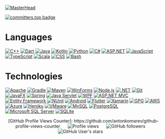 [![MasterHead](https://1.bp.blogspot.com/-7A4WynwLsMw/XbBpCXG8fHI/AAAAAAAAMt4/uOa1bpLskYgrwGbllhSu2SDj_Mig8SXJQCLcBGAsYHQ/s1600/2000_600px.gif)](https://abdelillahbel.devunion.dev)

[![committers.top badge](https://user-badge.committers.top/algeria/abdelillahbel.svg)](https://user-badge.committers.top/algeria/abdelillahbel)

<!-- # About Me
* I am a freelancer mobile apps & web developer, software engineer, cybersecurity and Data Analyzer since 2018. I am IT Student in institute speciality Multi-Platform Apps Developer in Algeria. When I'm not busy working on projects for clients, I like to build free open-source or paid software applications and websites as well as help other programmers or teams solve coding issues they may have. My favorite thing to do is create algorithms and complicated codes that can be used to build new exciting things for computers! In my spare time, you'll often find me sipping coffee, watching movies, and enjoying some delicious as I unwind after long coding sessions.

 [![wakatime](https://wakatime.com/badge/user/49ad126d-4368-44b3-a584-bcebaf8b6ceb.svg)](https://wakatime.com/@49ad126d-4368-44b3-a584-bcebaf8b6ceb) 

all posts <a href="#">#abdelillahbel</a> ,all views my own. -->
<!--
<br>
<div align="center">
  <a href="https://github.com/abdelillahbel">
    <img src="https://img.shields.io/badge/Open%20Source%20Developer-%E2%9D%A4-red.svg" alt="Open Source Developer">
  </a>
  <a href="https://github.com/abdelillahbel">
    <img src="https://img.shields.io/badge/IT%20Student-%E2%9D%A4-green.svg" alt="IT Student">
  </a>
  <a href="https://github.com/gayanvoice/top-github-users/blob/main/markdown/public_contributions/algeria.md">
    <img src="https://img.shields.io/badge/Most%20Active%20GitHub%20User%20in%20Algeria%20Rank-2nd-white.svg" alt="Most Active GitHub User">
  </a>
  <a href="https://gdsc.community.dev/national-school-of-biotechnology">
    <img src="https://img.shields.io/badge/GDSC%20ENSB%20Core%20Team%20Member-%E2%9D%A4-blue.svg" alt="GDSC Core Team Member">
  </a>
</div>

<br>

<div align="center">
  <a href="https://ko-fi.com/O4O1PWVI3">
    <img src="https://ko-fi.com/img/githubbutton_sm.svg" alt="ko-fi">
  </a>
</div>
<br>
<br>

<p align="center">
  <samp>
    <a href="https://github.com/abdelillahbel">github</a> .
    <a href="https://gitlab.com/abdelillahbel">gitlab</a> .
    <a href="https://www.linkedin.com/in/abdelillahbel">linkedin</a> .
    <a href="https://twitter.com/abdelillah_bel_">twitter</a> .
    <a href="https://instagram.com/abdelillah_bel_">instagram</a> .
    <a href="https://www.facebook.com/abdelillah1bel">facebook</a> .
    <a href="https://pypi.org/user/abdelillahbel">pypi</a> .
    <a href="https://hub.docker.com/u/abdelillahbel">docker</a> .
    <a href="https://t.me/abdelillahbel">telegram</a> .
    <a href="https://gitter.im/abdelillahbel/abdelillahbel">gitter</a> .
    <a href="https://wakatime.com/@abdelillahbel">wakatime</a> .
    <a href="mailto:abdelillahbel@engineer.com">e-mail</a> .
    <a href="https://github.com/sponsors/abdelillahbel">sponsor</a>
  </samp>
</p>
<br>
<br>
-->
<!--  [![Open Source Developer](https://img.shields.io/badge/Open%20Source%20Developer-%E2%9D%A4-red.svg)](https://github.com/abdelillahbel)
  [![IT Student](https://img.shields.io/badge/IT%20Student-%E2%9D%A4-green.svg)](https://github.com/abdelillahbel)
  [![Most Active GitHub User](https://img.shields.io/badge/Most%20Active%20GitHub%20User%20in%20Algeria%20Rank-2nd-white.svg)](https://github.com/gayanvoice/top-github-users/blob/main/markdown/public_contributions/algeria.md)
  [![GDSC Core Team Member](https://img.shields.io/badge/GDSC%20ENSB%20Core%20Team%20Member-%E2%9D%A4-blue.svg)](https://gdsc.community.dev/national-school-of-biotechnology)
[![ko-fi](https://ko-fi.com/img/githubbutton_sm.svg)](https://ko-fi.com/O4O1PWVI3) -->

# Languages 
[![C++](https://img.shields.io/badge/-C++-fff?&logo=c%2b%2b&logoColor=00599C)](https://github.com/abdelillahbel?tab=repositories&language=c%2b%2b)
[![Dart](https://img.shields.io/badge/-Dart-fff?&logo=dart&logoColor=00599C)](https://github.com/abdelillahbel?tab=repositories&language=Dart)
[![Java](https://img.shields.io/badge/-Java-fff?&logo=java&logoColor=007396)](https://github.com/abdelillahbel?tab=repositories&language=java)
[![Kotlin](https://img.shields.io/badge/-Kotlin-fff?&logo=kotlin&logoColor=0095D5)](https://github.com/abdelillahbel?tab=repositories&language=kotlin)
[![Python](https://img.shields.io/badge/-Python-fff?&logo=python&logoColor=3776AB)](https://github.com/abdelillahbel?tab=repositories&language=python)
[![C#](https://img.shields.io/badge/-C%23-fff?&logo=c-sharp&logoColor=239120)](https://github.com/abdelillahbel?tab=repositories&language=csharp)
[![ASP.NET](https://img.shields.io/badge/-ASP.NET-fff?&logo=.net&logoColor=512BD4)](https://github.com/adblanc?tab=repositories&language=aspnet)
[![JavaScript](https://img.shields.io/badge/-JavaScript-fff?&logo=javascript&logoColor=F7DF1E)](https://github.com/adblanc?tab=repositories&language=javascript)
[![TypeScript](https://img.shields.io/badge/-TypeScript-fff?&logo=typescript&logoColor=007ACC)](https://github.com/adblanc?tab=repositories&language=typescript)
[![Scala](https://img.shields.io/badge/-Scala-fff?&logo=scala&logoColor=DC322F)](https://github.com/abdelillahbel?tab=repositories&language=scala)
[![CSS](https://img.shields.io/badge/-CSS-fff?&logo=css3&logoColor=1572B6)](https://github.com/adblanc?tab=repositories&language=css)
[![Bash](https://img.shields.io/badge/-Bash-fff?&logo=gnu-bash&logoColor=4EAA25)](https://github.com/abdelillahbel?tab=repositories&language=bash)


# Technologies 
[![Apache](https://img.shields.io/badge/-Apache-fff?&logo=apache)](https://www.apache.org/)
[![Gradle](https://img.shields.io/badge/-Gradle-fff?&logo=gradle&logoColor=02303A)](https://gradle.org/)
[![Maven](https://img.shields.io/badge/-Maven-fff?&logo=apache-maven&logoColor=C71A36)](https://maven.apache.org/)
[![WinForms](https://img.shields.io/badge/-WinForms-fff?&logo=microsoft)](https://docs.microsoft.com/en-us/dotnet/desktop/winforms/?view=net-6.0)
[![Node.js](https://img.shields.io/badge/-Node.js-fff?&logo=node.js)](https://nodejs.org/en/)
[![.NET](https://img.shields.io/badge/-.NET-fff?&logo=.net&logoColor=512BD4)](https://dotnet.microsoft.com/)
[![Git](https://img.shields.io/badge/-Git-fff?&logo=git&logoColor=F05032)](https://git-scm.com/)
[![JavaFX](https://img.shields.io/badge/-JavaFX-fff?&logo=java&logoColor=007396)](https://openjfx.io/)
[![Spring](https://img.shields.io/badge/-Spring-fff?&logo=spring&logoColor=6DB33F)](https://spring.io/)
[![Java Servlet](https://img.shields.io/badge/-Java_Servlet-fff?&logo=java&logoColor=007396)](https://javaee.github.io/servlet-spec/)
[![WPF](https://img.shields.io/badge/-WPF-fff?&logo=.net&logoColor=512BD4)](https://docs.microsoft.com/en-us/dotnet/desktop/wpf/?view=net-6.0)
[![ASP.NET MVC](https://img.shields.io/badge/-ASP.NET_MVC-fff?&logo=.net&logoColor=512BD4)](https://dotnet.microsoft.com/apps/aspnet/mvc)
[![Entity Framework](https://img.shields.io/badge/-Entity_Framework-fff?&logo=.net&logoColor=512BD4)](https://docs.microsoft.com/en-us/ef/)
[![NUnit](https://img.shields.io/badge/-NUnit-fff?&logo=nunit&logoColor=512BD4)](https://nunit.org/)
[![Android](https://img.shields.io/badge/-Android-fff?&logo=android&logoColor=3DDC84)](https://developer.android.com/)
[![Flutter](https://img.shields.io/badge/-Flutter-fff?&logo=flutter&logoColor=0089D6)](https://flutter.dev/)
[![Xamarin](https://img.shields.io/badge/-Xamarin-fff?&logo=xamarin&logoColor=3498DB)](https://dotnet.microsoft.com/apps/xamarin)
[![GPG](https://img.shields.io/badge/-GPG-fff?&logo=gnu-privacy-guard&logoColor=0093DD)](https://gnupg.org/)
[![AWS](https://img.shields.io/badge/-AWS-fff?&logo=amazon-aws&logoColor=FF9900)](https://aws.amazon.com/)
[![Azure](https://img.shields.io/badge/-Azure-fff?&logo=microsoft-azure&logoColor=0089D6)](https://azure.microsoft.com/)
[![Heroku](https://img.shields.io/badge/-Heroku-fff?&logo=heroku&logoColor=430098)](https://www.heroku.com/)
[![VMware](https://img.shields.io/badge/-VMware-fff?&logo=vmware&logoColor=607078)](https://www.vmware.com/)
[![MySQL](https://img.shields.io/badge/-MySQL-fff?&logo=mysql&logoColor=4479A1)](https://www.mysql.com/)
[![PostgreSQL](https://img.shields.io/badge/-PostgreSQL-fff?&logo=postgresql&logoColor=336791)](https://www.postgresql.org/)
[![Microsoft SQL Server](https://img.shields.io/badge/-SQL_Server-fff?&logo=microsoft-sql-server&logoColor=CC2927)](https://www.microsoft.com/en-us/sql-server)
[![SQLite](https://img.shields.io/badge/-SQLite-fff?&logo=sqlite&logoColor=003B57)](https://www.sqlite.org/)

<div align="center">
  <span style="margin-right: 20px;">
 [GitHub Profile Views Counter]: https://github.com/antonkomarev/github-profile-views-counter
    </span>
  <span style="margin-right: 20px;">
    <img src="https://komarev.com/ghpvc/?username=1hachem&label=Profile+views&color=blue&style=flat&abbreviated=0" alt="Profile views"/>
  </span>
  <span style="margin-right: 20px;">
    <img src="https://img.shields.io/github/followers/abdelillahbel?style=flat" alt="GitHub followers"/>
  </span>
  <span style="margin-right: 20px;">
    <img src="https://img.shields.io/github/stars/abdelillahbel?style=flat" alt="GitHub User's stars"/>
  </span>
</div>

